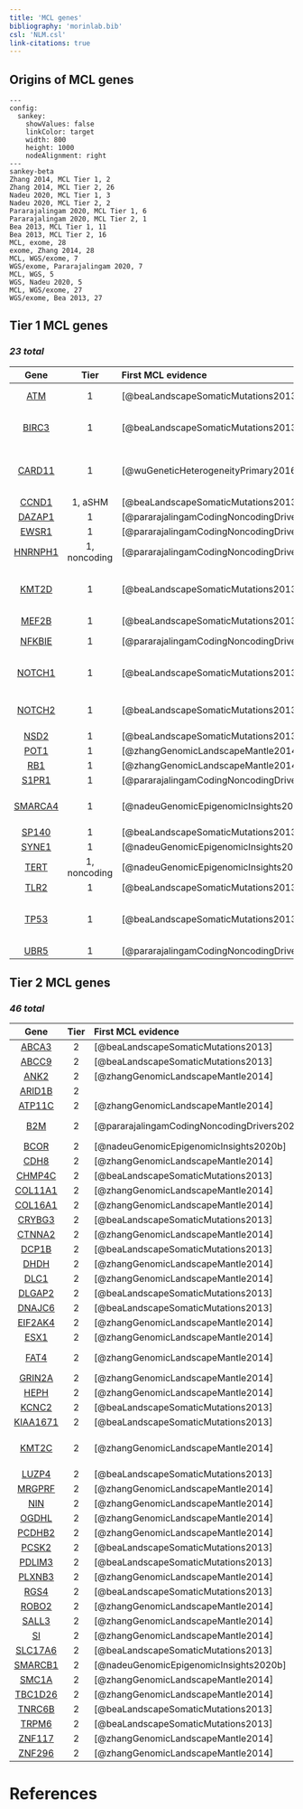 ```yaml
---
title: 'MCL genes'
bibliography: 'morinlab.bib'
csl: 'NLM.csl'
link-citations: true
---
```


## Origins of MCL genes

```mermaid
---
config:
  sankey:
    showValues: false
    linkColor: target
    width: 800
    height: 1000
    nodeAlignment: right
---
sankey-beta
Zhang 2014, MCL Tier 1, 2
Zhang 2014, MCL Tier 2, 26
Nadeu 2020, MCL Tier 1, 3
Nadeu 2020, MCL Tier 2, 2
Pararajalingam 2020, MCL Tier 1, 6
Pararajalingam 2020, MCL Tier 2, 1
Bea 2013, MCL Tier 1, 11
Bea 2013, MCL Tier 2, 16
MCL, exome, 28
exome, Zhang 2014, 28
MCL, WGS/exome, 7
WGS/exome, Pararajalingam 2020, 7
MCL, WGS, 5
WGS, Nadeu 2020, 5
MCL, WGS/exome, 27
WGS/exome, Bea 2013, 27
```

## Tier 1 MCL genes

### *23 total*

|Gene|Tier| First MCL evidence | Other entities |
|:-:|:-:|:-|:-|
|[ATM](ATM)|1|[@beaLandscapeSomaticMutations2013]|[@reddyGeneticFunctionalDrivers2017; @braggioGenomicAnalysisMarginal2012]|
|[BIRC3](BIRC3)|1|[@beaLandscapeSomaticMutations2013]|[@arthurGenomewideDiscoverySomatic2018; @rossiAlterationBIRC3Multiple2011a; @dunsCharacterizationDLBCLPMBL2021b]|
|[CARD11](CARD11)|1|[@wuGeneticHeterogeneityPrimary2016]|[@paneaWholeGenomeLandscape2019; @morinFrequentMutationHistonemodifying2011; @lenzOncogenicCARD11Mutations2008; @yanBCRTLRSignaling2012a]|
|[CCND1](CCND1)|1, aSHM|[@beaLandscapeSomaticMutations2013]||
|[DAZAP1](DAZAP1)|1|[@pararajalingamCodingNoncodingDrivers2020]||
|[EWSR1](EWSR1)|1|[@pararajalingamCodingNoncodingDrivers2020]||
|[HNRNPH1](HNRNPH1)|1, noncoding|[@pararajalingamCodingNoncodingDrivers2020]||
|[KMT2D](KMT2D)|1|[@beaLandscapeSomaticMutations2013]|[@rossiCodingGenomeSplenic2012c; @deschGenotypingCirculatingTumor2020; @morinFrequentMutationHistonemodifying2011; @grandeGenomewideDiscoverySomatic2019]|
|[MEF2B](MEF2B)|1|[@beaLandscapeSomaticMutations2013]|[@morinFrequentMutationHistonemodifying2011]|
|[NFKBIE](NFKBIE)|1|[@pararajalingamCodingNoncodingDrivers2020]|[@morinGeneticLandscapesRelapsed2016; @mansouriFrequentNFKBIEDeletions2016]|
|[NOTCH1](NOTCH1)|1|[@beaLandscapeSomaticMutations2013]|[@rossiCodingGenomeSplenic2012c; @pasqualucciAnalysisCodingGenome2011; @loveGeneticLandscapeMutations2012]|
|[NOTCH2](NOTCH2)|1|[@beaLandscapeSomaticMutations2013]|[@rossiCodingGenomeSplenic2012c; @troenNOTCH2MutationsMarginal2008; @paneaWholeGenomeLandscape2019]|
|[NSD2](NSD2)|1|[@beaLandscapeSomaticMutations2013]||
|[POT1](POT1)|1|[@zhangGenomicLandscapeMantle2014]||
|[RB1](RB1)|1|[@zhangGenomicLandscapeMantle2014]|[@morinMutationalStructuralAnalysis2013]|
|[S1PR1](S1PR1)|1|[@pararajalingamCodingNoncodingDrivers2020]||
|[SMARCA4](SMARCA4)|1|[@nadeuGenomicEpigenomicInsights2020b]|[@krysiakRecurrentSomaticMutations2017b; @zhangGeneticHeterogeneityDiffuse2013; @richterRecurrentMutationID32012a]|
|[SP140](SP140)|1|[@beaLandscapeSomaticMutations2013]||
|[SYNE1](SYNE1)|1|[@nadeuGenomicEpigenomicInsights2020b]||
|[TERT](TERT)|1, noncoding|[@nadeuGenomicEpigenomicInsights2020b]||
|[TLR2](TLR2)|1|[@beaLandscapeSomaticMutations2013]|[@chapuyMolecularSubtypesDiffuse2018b]|
|[TP53](TP53)|1|[@beaLandscapeSomaticMutations2013]|[@morinFrequentMutationHistonemodifying2011; @tiacciPervasiveMutationsJAKSTAT2018b; @rossiCodingGenomeSplenic2012c; @wildaInactivationARFMDM2p53Pathway2004]|
|[UBR5](UBR5)|1|[@pararajalingamCodingNoncodingDrivers2020]|[@zhangGeneticHeterogeneityDiffuse2013]|

## Tier 2 MCL genes

### *46 total*

|Gene|Tier| First MCL evidence | Other entities |
|:-:|:-:|:-|:-|
|[ABCA3](ABCA3)|2|[@beaLandscapeSomaticMutations2013]||
|[ABCC9](ABCC9)|2|[@beaLandscapeSomaticMutations2013]||
|[ANK2](ANK2)|2|[@zhangGenomicLandscapeMantle2014]||
|[ARID1B](ARID1B)|2||[@reddyGeneticFunctionalDrivers2017]|
|[ATP11C](ATP11C)|2|[@zhangGenomicLandscapeMantle2014]||
|[B2M](B2M)|2|[@pararajalingamCodingNoncodingDrivers2020]|[@morinFrequentMutationHistonemodifying2011; @reichelFlowSortingExome2015a]|
|[BCOR](BCOR)|2|[@nadeuGenomicEpigenomicInsights2020b]|[@jalladesExomeSequencingIdentifies2017]|
|[CDH8](CDH8)|2|[@zhangGenomicLandscapeMantle2014]||
|[CHMP4C](CHMP4C)|2|[@beaLandscapeSomaticMutations2013]||
|[COL11A1](COL11A1)|2|[@zhangGenomicLandscapeMantle2014]||
|[COL16A1](COL16A1)|2|[@zhangGenomicLandscapeMantle2014]||
|[CRYBG3](CRYBG3)|2|[@beaLandscapeSomaticMutations2013]||
|[CTNNA2](CTNNA2)|2|[@zhangGenomicLandscapeMantle2014]||
|[DCP1B](DCP1B)|2|[@beaLandscapeSomaticMutations2013]||
|[DHDH](DHDH)|2|[@zhangGenomicLandscapeMantle2014]||
|[DLC1](DLC1)|2|[@zhangGenomicLandscapeMantle2014]||
|[DLGAP2](DLGAP2)|2|[@beaLandscapeSomaticMutations2013]||
|[DNAJC6](DNAJC6)|2|[@beaLandscapeSomaticMutations2013]||
|[EIF2AK4](EIF2AK4)|2|[@zhangGenomicLandscapeMantle2014]||
|[ESX1](ESX1)|2|[@zhangGenomicLandscapeMantle2014]||
|[FAT4](FAT4)|2|[@zhangGenomicLandscapeMantle2014]|[@parryWholeExomeSequencing2013; @morinMutationalStructuralAnalysis2013]|
|[GRIN2A](GRIN2A)|2|[@zhangGenomicLandscapeMantle2014]||
|[HEPH](HEPH)|2|[@zhangGenomicLandscapeMantle2014]||
|[KCNC2](KCNC2)|2|[@beaLandscapeSomaticMutations2013]||
|[KIAA1671](KIAA1671)|2|[@beaLandscapeSomaticMutations2013]||
|[KMT2C](KMT2C)|2|[@zhangGenomicLandscapeMantle2014]|[@zhouSporadicEndemicBurkitt2019; @zhangGeneticHeterogeneityDiffuse2013; @sarkozyMutationalLandscapeGray2021a]|
|[LUZP4](LUZP4)|2|[@beaLandscapeSomaticMutations2013]||
|[MRGPRF](MRGPRF)|2|[@zhangGenomicLandscapeMantle2014]||
|[NIN](NIN)|2|[@zhangGenomicLandscapeMantle2014]||
|[OGDHL](OGDHL)|2|[@zhangGenomicLandscapeMantle2014]||
|[PCDHB2](PCDHB2)|2|[@zhangGenomicLandscapeMantle2014]||
|[PCSK2](PCSK2)|2|[@beaLandscapeSomaticMutations2013]||
|[PDLIM3](PDLIM3)|2|[@beaLandscapeSomaticMutations2013]||
|[PLXNB3](PLXNB3)|2|[@zhangGenomicLandscapeMantle2014]|[@spinaGeneticsNodalMarginal2016b]|
|[RGS4](RGS4)|2|[@beaLandscapeSomaticMutations2013]||
|[ROBO2](ROBO2)|2|[@zhangGenomicLandscapeMantle2014]||
|[SALL3](SALL3)|2|[@zhangGenomicLandscapeMantle2014]|[@loveGeneticLandscapeMutations2012]|
|[SI](SI)|2|[@zhangGenomicLandscapeMantle2014]||
|[SLC17A6](SLC17A6)|2|[@beaLandscapeSomaticMutations2013]||
|[SMARCB1](SMARCB1)|2|[@nadeuGenomicEpigenomicInsights2020b]||
|[SMC1A](SMC1A)|2|[@zhangGenomicLandscapeMantle2014]||
|[TBC1D26](TBC1D26)|2|[@zhangGenomicLandscapeMantle2014]||
|[TNRC6B](TNRC6B)|2|[@beaLandscapeSomaticMutations2013]||
|[TRPM6](TRPM6)|2|[@beaLandscapeSomaticMutations2013]||
|[ZNF117](ZNF117)|2|[@zhangGenomicLandscapeMantle2014]||
|[ZNF296](ZNF296)|2|[@zhangGenomicLandscapeMantle2014]||


# References
